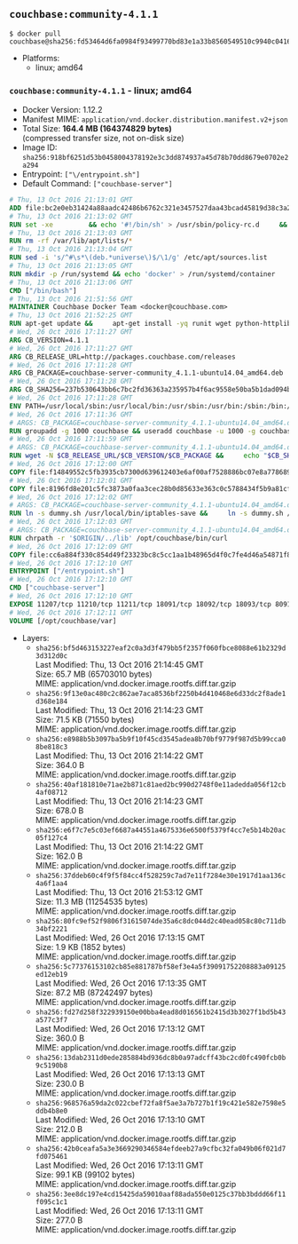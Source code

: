 ## `couchbase:community-4.1.1`

```console
$ docker pull couchbase@sha256:fd53464d6fa0984f93499770bd83e1a33b8560549510c9940c04167c0770b4de
```

-	Platforms:
	-	linux; amd64

### `couchbase:community-4.1.1` - linux; amd64

-	Docker Version: 1.12.2
-	Manifest MIME: `application/vnd.docker.distribution.manifest.v2+json`
-	Total Size: **164.4 MB (164374829 bytes)**  
	(compressed transfer size, not on-disk size)
-	Image ID: `sha256:918bf6251d53b0458004378192e3c3dd874937a45d78b70dd8679e0702e2a294`
-	Entrypoint: `["\/entrypoint.sh"]`
-	Default Command: `["couchbase-server"]`

```dockerfile
# Thu, 13 Oct 2016 21:13:01 GMT
ADD file:bc2e0eb31424a88aadc42486b6762c321e3457527daa43bcad45819d38c3a2ed in / 
# Thu, 13 Oct 2016 21:13:02 GMT
RUN set -xe 		&& echo '#!/bin/sh' > /usr/sbin/policy-rc.d 	&& echo 'exit 101' >> /usr/sbin/policy-rc.d 	&& chmod +x /usr/sbin/policy-rc.d 		&& dpkg-divert --local --rename --add /sbin/initctl 	&& cp -a /usr/sbin/policy-rc.d /sbin/initctl 	&& sed -i 's/^exit.*/exit 0/' /sbin/initctl 		&& echo 'force-unsafe-io' > /etc/dpkg/dpkg.cfg.d/docker-apt-speedup 		&& echo 'DPkg::Post-Invoke { "rm -f /var/cache/apt/archives/*.deb /var/cache/apt/archives/partial/*.deb /var/cache/apt/*.bin || true"; };' > /etc/apt/apt.conf.d/docker-clean 	&& echo 'APT::Update::Post-Invoke { "rm -f /var/cache/apt/archives/*.deb /var/cache/apt/archives/partial/*.deb /var/cache/apt/*.bin || true"; };' >> /etc/apt/apt.conf.d/docker-clean 	&& echo 'Dir::Cache::pkgcache ""; Dir::Cache::srcpkgcache "";' >> /etc/apt/apt.conf.d/docker-clean 		&& echo 'Acquire::Languages "none";' > /etc/apt/apt.conf.d/docker-no-languages 		&& echo 'Acquire::GzipIndexes "true"; Acquire::CompressionTypes::Order:: "gz";' > /etc/apt/apt.conf.d/docker-gzip-indexes 		&& echo 'Apt::AutoRemove::SuggestsImportant "false";' > /etc/apt/apt.conf.d/docker-autoremove-suggests
# Thu, 13 Oct 2016 21:13:03 GMT
RUN rm -rf /var/lib/apt/lists/*
# Thu, 13 Oct 2016 21:13:04 GMT
RUN sed -i 's/^#\s*\(deb.*universe\)$/\1/g' /etc/apt/sources.list
# Thu, 13 Oct 2016 21:13:05 GMT
RUN mkdir -p /run/systemd && echo 'docker' > /run/systemd/container
# Thu, 13 Oct 2016 21:13:06 GMT
CMD ["/bin/bash"]
# Thu, 13 Oct 2016 21:51:56 GMT
MAINTAINER Couchbase Docker Team <docker@couchbase.com>
# Thu, 13 Oct 2016 21:52:25 GMT
RUN apt-get update &&     apt-get install -yq runit wget python-httplib2 chrpath     lsof lshw sysstat net-tools numactl  &&     apt-get autoremove && apt-get clean &&     rm -rf /var/lib/apt/lists/* /tmp/* /var/tmp/*
# Wed, 26 Oct 2016 17:11:27 GMT
ARG CB_VERSION=4.1.1
# Wed, 26 Oct 2016 17:11:27 GMT
ARG CB_RELEASE_URL=http://packages.couchbase.com/releases
# Wed, 26 Oct 2016 17:11:28 GMT
ARG CB_PACKAGE=couchbase-server-community_4.1.1-ubuntu14.04_amd64.deb
# Wed, 26 Oct 2016 17:11:28 GMT
ARG CB_SHA256=237b530643bb6c7bc2fd36363a235957b4f6ac9558e50ba5b1dad094b8a50883
# Wed, 26 Oct 2016 17:11:28 GMT
ENV PATH=/usr/local/sbin:/usr/local/bin:/usr/sbin:/usr/bin:/sbin:/bin:/opt/couchbase/bin:/opt/couchbase/bin/tools:/opt/couchbase/bin/install
# Wed, 26 Oct 2016 17:11:36 GMT
# ARGS: CB_PACKAGE=couchbase-server-community_4.1.1-ubuntu14.04_amd64.deb CB_RELEASE_URL=http://packages.couchbase.com/releases CB_SHA256=237b530643bb6c7bc2fd36363a235957b4f6ac9558e50ba5b1dad094b8a50883 CB_VERSION=4.1.1
RUN groupadd -g 1000 couchbase && useradd couchbase -u 1000 -g couchbase -M
# Wed, 26 Oct 2016 17:11:59 GMT
# ARGS: CB_PACKAGE=couchbase-server-community_4.1.1-ubuntu14.04_amd64.deb CB_RELEASE_URL=http://packages.couchbase.com/releases CB_SHA256=237b530643bb6c7bc2fd36363a235957b4f6ac9558e50ba5b1dad094b8a50883 CB_VERSION=4.1.1
RUN wget -N $CB_RELEASE_URL/$CB_VERSION/$CB_PACKAGE &&     echo "$CB_SHA256  $CB_PACKAGE" | sha256sum -c - &&     dpkg -i ./$CB_PACKAGE && rm -f ./$CB_PACKAGE
# Wed, 26 Oct 2016 17:12:00 GMT
COPY file:f14849552c5fb3935cb7300d639612403e6af00af7528886bc07e8a778689a7e in /etc/service/couchbase-server/run 
# Wed, 26 Oct 2016 17:12:01 GMT
COPY file:8196fd8e201c5fc3873a0faa3cec28b0d85633e363c0c5788434f5b9a81cfa5b in /usr/local/bin/ 
# Wed, 26 Oct 2016 17:12:02 GMT
# ARGS: CB_PACKAGE=couchbase-server-community_4.1.1-ubuntu14.04_amd64.deb CB_RELEASE_URL=http://packages.couchbase.com/releases CB_SHA256=237b530643bb6c7bc2fd36363a235957b4f6ac9558e50ba5b1dad094b8a50883 CB_VERSION=4.1.1
RUN ln -s dummy.sh /usr/local/bin/iptables-save &&     ln -s dummy.sh /usr/local/bin/lvdisplay &&     ln -s dummy.sh /usr/local/bin/vgdisplay &&     ln -s dummy.sh /usr/local/bin/pvdisplay
# Wed, 26 Oct 2016 17:12:03 GMT
# ARGS: CB_PACKAGE=couchbase-server-community_4.1.1-ubuntu14.04_amd64.deb CB_RELEASE_URL=http://packages.couchbase.com/releases CB_SHA256=237b530643bb6c7bc2fd36363a235957b4f6ac9558e50ba5b1dad094b8a50883 CB_VERSION=4.1.1
RUN chrpath -r '$ORIGIN/../lib' /opt/couchbase/bin/curl
# Wed, 26 Oct 2016 17:12:09 GMT
COPY file:cc6a884f330c854d49f23323bc8c5cc1aa1b48965d4f0c7fe4d46a54871f866f in / 
# Wed, 26 Oct 2016 17:12:10 GMT
ENTRYPOINT ["/entrypoint.sh"]
# Wed, 26 Oct 2016 17:12:10 GMT
CMD ["couchbase-server"]
# Wed, 26 Oct 2016 17:12:10 GMT
EXPOSE 11207/tcp 11210/tcp 11211/tcp 18091/tcp 18092/tcp 18093/tcp 8091/tcp 8092/tcp 8093/tcp 8094/tcp
# Wed, 26 Oct 2016 17:12:11 GMT
VOLUME [/opt/couchbase/var]
```

-	Layers:
	-	`sha256:bf5d463153227eaf2c0a3d3f479bb5f2357f060fbce8088e61b2329d3d312d0c`  
		Last Modified: Thu, 13 Oct 2016 21:14:45 GMT  
		Size: 65.7 MB (65703010 bytes)  
		MIME: application/vnd.docker.image.rootfs.diff.tar.gzip
	-	`sha256:9f13e0ac480c2c862ae7aca8536bf2250b4d410468e6d33dc2f8ade1d368e184`  
		Last Modified: Thu, 13 Oct 2016 21:14:23 GMT  
		Size: 71.5 KB (71550 bytes)  
		MIME: application/vnd.docker.image.rootfs.diff.tar.gzip
	-	`sha256:e8988b5b3097ba5b9f10f45cd3545adea8b70bf9779f987d5b99cca08be818c3`  
		Last Modified: Thu, 13 Oct 2016 21:14:22 GMT  
		Size: 364.0 B  
		MIME: application/vnd.docker.image.rootfs.diff.tar.gzip
	-	`sha256:40af181810e71ae2b871c81aed2bc990d2748f0e11adedda056f12cb4af08712`  
		Last Modified: Thu, 13 Oct 2016 21:14:23 GMT  
		Size: 678.0 B  
		MIME: application/vnd.docker.image.rootfs.diff.tar.gzip
	-	`sha256:e6f7c7e5c03ef6687a44551a4675336e6500f5379f4cc7e5b14b20ac05f127c4`  
		Last Modified: Thu, 13 Oct 2016 21:14:22 GMT  
		Size: 162.0 B  
		MIME: application/vnd.docker.image.rootfs.diff.tar.gzip
	-	`sha256:37ddeb60c4f9f5f84cc4f528259c7ad7e11f7284e30e1917d1aa136c4a6f1aa4`  
		Last Modified: Thu, 13 Oct 2016 21:53:12 GMT  
		Size: 11.3 MB (11254535 bytes)  
		MIME: application/vnd.docker.image.rootfs.diff.tar.gzip
	-	`sha256:80fc9ef52f9806f31615074de35a6c8dc044d2c40ead058c80c711db34bf2221`  
		Last Modified: Wed, 26 Oct 2016 17:13:15 GMT  
		Size: 1.9 KB (1852 bytes)  
		MIME: application/vnd.docker.image.rootfs.diff.tar.gzip
	-	`sha256:5c77376153102cb85e881787bf58ef3e4a5f39091752208883a09125ed12eb19`  
		Last Modified: Wed, 26 Oct 2016 17:13:35 GMT  
		Size: 87.2 MB (87242497 bytes)  
		MIME: application/vnd.docker.image.rootfs.diff.tar.gzip
	-	`sha256:fd27d258f322939150e00bba4ead8d016561b2415d3b3027f1bd5b43a577c3f7`  
		Last Modified: Wed, 26 Oct 2016 17:13:12 GMT  
		Size: 360.0 B  
		MIME: application/vnd.docker.image.rootfs.diff.tar.gzip
	-	`sha256:13dab2311d0ede285884bd936dc8b0a97adcff43bc2cd0fc490fcb0b9c5190b8`  
		Last Modified: Wed, 26 Oct 2016 17:13:13 GMT  
		Size: 230.0 B  
		MIME: application/vnd.docker.image.rootfs.diff.tar.gzip
	-	`sha256:968576a59da2c022cbef72fa8f5ae3a7b727b1f19c421e582e7598e5ddb4b8e0`  
		Last Modified: Wed, 26 Oct 2016 17:13:10 GMT  
		Size: 212.0 B  
		MIME: application/vnd.docker.image.rootfs.diff.tar.gzip
	-	`sha256:42b0ceafa5a3e3669290346584efdeeb27a9cfbc32fa049b06f021d7fd075461`  
		Last Modified: Wed, 26 Oct 2016 17:13:11 GMT  
		Size: 99.1 KB (99102 bytes)  
		MIME: application/vnd.docker.image.rootfs.diff.tar.gzip
	-	`sha256:3ee8dc197e4cd15425da59010aaf88ada550e0125c37bb3bddd66f11f095c1c1`  
		Last Modified: Wed, 26 Oct 2016 17:13:11 GMT  
		Size: 277.0 B  
		MIME: application/vnd.docker.image.rootfs.diff.tar.gzip
